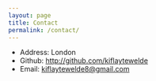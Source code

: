 ```yaml
---
layout: page
title: Contact
permalink: /contact/
---
```


+ Address: London
+ Github: http://github.com/kiflaytewelde
+ Email: kiflaytewelde8@gmail.com